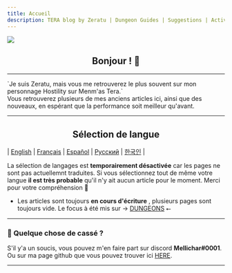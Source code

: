 ```yaml
---
title: Accueil
description: TERA blog by Zeratu | Dungeon Guides | Suggestions | Activities | Battlegrounds | Theorycrafting | Menma's TERA ...
---
```

![](https://i.imgur.com/y1Ii9IP.png)
<center> <h2> Bonjour ! 👋 </h2> </center>

<hr/>
`Je suis Zeratu, mais vous me retrouverez le plus souvent sur mon personnage Hostility sur Menm'as Tera.` <br>
Vous retrouverez plusieurs de mes anciens articles ici, ainsi que des nouveaux, en espérant que la performance soit meilleur qu'avant. <br>
<hr/>
<center> <h2>Sélection de langue</h2> </center>

| [English](../en/) | [Français](../fr/) | [Español](../es/) | [Русский](../ru/) | [한국인](../ko/) |

La sélection de langages est **temporairement désactivée** car les pages ne sont pas actuellemnt traduites. Si vous sélectionnez tout de même votre langue **il est très probable** qu'il n'y ait aucun article pour le moment. Merci pour votre compréhension 💖
- Les articles sont toujours **en cours d'écriture** , plusieurs pages sont toujours vide. Le focus à été mis sur → [DUNGEONS](dungeons/) ⭠ 
<hr/>

### 💬 Quelque chose de cassé ?
S'il y'a un soucis, vous pouvez m'en faire part sur discord **Mellichar#0001**. <br>
Ou sur ma page github que vous pouvez trouver ici [HERE](https://github.com/Zera-dev/tenacity-tera.github.io).

<hr/>
